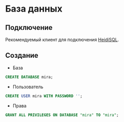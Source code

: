 # База данных

## Подключение

Рекомендуемый клиент для подключения [HeidiSQL](https://www.heidisql.com/download.php).

## Создание

- База

```sql
CREATE DATABASE mira;
```

- Пользователь

```sql
CREATE USER mira WITH PASSWORD '';
```

- Права

```sql
GRANT ALL PRIVILEGES ON DATABASE "mira" TO "mira";
```
